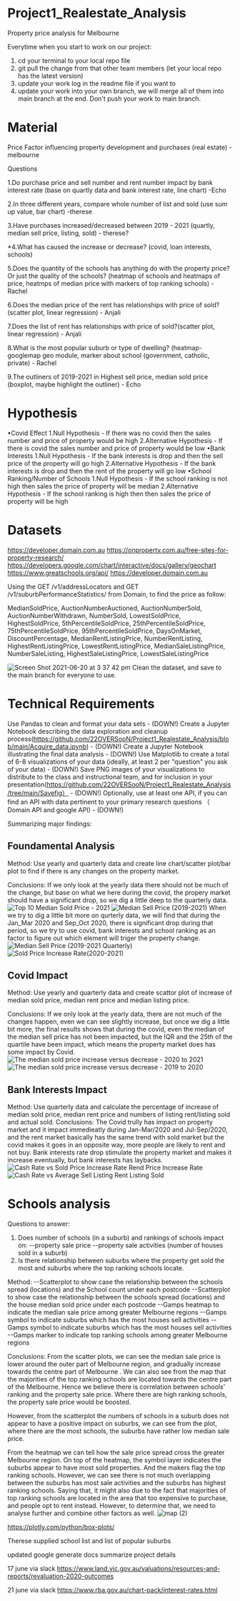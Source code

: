 # Project1_Realestate_Analysis
Property price analysis for Melbourne


Everytime when you start to work on our project:

1. cd your terminal to your local repo file
2. git pull the change from that other team members (let your local repo has the latest version)
3. update your work log in the readme file if you want to 
4. update your work into your own branch, we will merge all of them into main branch at the end. Don't push your work to main branch.




# Material

Price Factor influencing property development and purchases (real estate) - melbourne
 
Questions

1.Do purchase price and sell number and rent number impact by bank interest rate (base on quartly data and bank interest rate, line chart) -Echo

2.In three different years, compare whole number of list and sold (use sum up value, bar chart) -therese

3.Have purchases increased/decreased between 2019 - 2021 (quartly, median sell price, listing, sold) - therese? 

*4.What has caused the increase or decrease? (covid, loan interests, schools)

5.Does the quantity of the schools has anything do with the property price? Or just the quality of the schools? (heatmap of schools and heatmaps of price, heatmps of median price with markers of top ranking schools) - Rachel

6.Does the median price of the rent has relationships with price of sold?(scatter plot, linear regression) - Anjali

7.Does the list of rent has relationships with price of sold?(scatter plot, linear regression) - Anjali

8.What is the most popular suburb or type of dwelling? (heatmap-googlemap geo module, marker about school (government, catholic, private) - Rachel

9.The outliners of 2019-2021 in Highest sell price, median sold price (boxplot, maybe highlight the outliner) - Echo

 
# Hypothesis

•Covid Effect
1.Null Hypothesis - If there was no covid then the sales number and price of property would be high
2.Alternative Hypothesis - If there is covid the sales number and price of property would be low
•Bank Interests
1.Null Hypothesis - If the bank interests is drop and then the sell price of the property will go high
2.Alternative Hypothesis - If the bank interests is drop and then the rent of the property will go low
•School Ranking/Number of Schools
1.Null Hypothesis - If the school ranking is not high then sales the price of property  will be median
2.Alternative Hypothesis - If the school ranking is high then then sales the price of property  will be high

# Datasets

https://developer.domain.com.au
https://onproperty.com.au/free-sites-for-property-research/
https://developers.google.com/chart/interactive/docs/gallery/geochart
https://www.greatschools.org/api/
https://developer.domain.com.au

Using the GET /v1/addressLocators and GET /v1/suburbPerformanceStatistics/ from Domain, to find the price as follow:

MedianSoldPrice, AuctionNumberAuctioned, AuctionNumberSold, AuctionNumberWithdrawn, NumberSold, LowestSoldPrice, HighestSoldPrice, 5thPercentileSoldPrice, 25thPercentileSoldPrice, 75thPercentileSoldPrice, 95thPercentileSoldPrice, DaysOnMarket, DiscountPercentage, MedianRentListingPrice, NumberRentListing, HighestRentListingPrice, LowestRentListingPrice, MedianSaleListingPrice, NumberSaleListing, HighestSaleListingPrice, LowestSaleListingPrice

![Screen Shot 2021-06-20 at 3 37 42 pm](https://user-images.githubusercontent.com/75764401/122663398-838d8680-d1dd-11eb-944a-75ec6944c2be.png)
Clean the dataset, and save to the main branch for everyone to use.

# Technical Requirements

Use Pandas to clean and format your data sets - (DOWN!)
Create a Jupyter Notebook describing the data exploration and cleanup process(https://github.com/22OVERSooN/Project1_Realestate_Analysis/blob/main/Acquire_data.ipynb) - (DOWN!)
Create a Jupyter Notebook illustrating the final data analysis - (DOWN!)
Use Matplotlib to create a total of 6-8 visualizations of your data (ideally, at least 2 per "question" you ask of your data) - (DOWN!)
Save PNG images of your visualizations to distribute to the class and instructional team, and for inclusion in your presentation(https://github.com/22OVERSooN/Project1_Realestate_Analysis/tree/main/Savefig） - (DOWN!)
Optionally, use at least one API, if you can find an API with data pertinent to your primary research questions （ Domain API and google API) - (DOWN!)

Summarizing major findings:

## Foundamental Analysis

Method: Use yearly and quarterly data and create line chart/scatter plot/bar plot to find if there is any changes on the property market.

Conclusions: If we only look at the yearly data there should not be much of the change, but base on what we here during the covid, the propery market should have a significant drop, so we dig a little deep to the quarterly data.
![Top 10 Median Sold Price - 2021](https://user-images.githubusercontent.com/75764401/123532242-ed161380-d74e-11eb-814f-45fce03abd55.png)
![Median Sell Price (2019-2021)](https://user-images.githubusercontent.com/75764401/123532245-f7381200-d74e-11eb-83c6-d5ee877d5194.png)
When we try to dig a little bit more on qurterly data, we will find that during the Jan_Mar 2020 and Sep_Oct 2020, there is significant drop during that period, so we try to use covid, bank interests and school ranking as an factor to figure out which element will triger the property change.
![Median Sell Price (2019-2021 Quarterly)](https://user-images.githubusercontent.com/75764401/123532282-3cf4da80-d74f-11eb-86e9-032040ae8ec8.png)
![Sold Price Increase Rate(2020-2021)](https://user-images.githubusercontent.com/75764401/123532286-454d1580-d74f-11eb-9281-86ca7c5fc446.png)


## Covid Impact

Method: Use yearly and quarterly data and create scattor plot of increase of median sold price, median rent price and median listing price.

Conclusions: If we only look at the yearly data, there are not much of the changes happen, even we can see slightly increase, but once we dig a little bit more, the final results shows that during the covid, even the median of the median sell price has not been impacted, but the IQR and the 25th of the quartile have been impact, which means the property market does has some impact by Covid.
![The median sold price increase versus decrease - 2020 to 2021](https://user-images.githubusercontent.com/75764401/123532290-4ed67d80-d74f-11eb-99a5-777c14e5ef96.png)
![The median sold price increase versus decrease - 2019 to 2020](https://user-images.githubusercontent.com/75764401/123532291-50a04100-d74f-11eb-9fdb-6b23bbe964c2.png)


## Bank Interests Impact

Method: Use quarterly data and calculate the percentage of increase of median sold price, median rent price and numbers of listing rent/listing sold and actual sold.
Conclusions: The Covid trully has impact on property market and it impact immedieatly during Jan-Mar/2020 and Jul-Sep/2020, and the rent market basically has the same trend with sold market but the covid makes it goes in an opposite way, more people are likely to rent and not buy. Bank interests rate drop stimulate the property market and makes it increase eventually, but bank interests has laybacks.
![Cash Rate vs Sold Price Increase Rate Rend Price Increase Rate](https://user-images.githubusercontent.com/75764401/123532293-57c74f00-d74f-11eb-94da-3f9a9df3bb42.png)
![Cash Rate vs Average Sell Listing Rent Listing Sold](https://user-images.githubusercontent.com/75764401/123532294-59911280-d74f-11eb-8d0f-64578dbfb678.png)


# Schools analysis
Questions to answer:
1. Does number of schools (in a suburb) and rankings of schools impact on: 
--property sale price 
--property sale activities (number of houses sold in a suburb) 
2. Is there relationship between suburbs where the property get sold the most and suburbs where the top ranking schools locate.

Method: --Scatterplot to show case the relationship between the schools spread (locations) and the School count under each postcode --Scatterplot to show case the relationship between the schools spread (locations) and the house median sold price under each postcode --Gamps heatmap to indicate the median sale price among greater Melbourne regions --Gamps symbol to indicate suburbs which has the most houses sell activities --Gamps symbol to indicate suburbs which has the most houses sell activities --Gamps marker to indicate top ranking schools among greater Melbourne regions

Conclusions: 
From the scatter plots, we can see the median sale price is lower around the outer part of Melbourne region, and gradually increase towards the centre part of Melbourne . We can also see from the map that the majorities of the top ranking schools are located towards the centre part of the Melbourne. Hence we believe there is correlation between schools’ ranking and the property sale price. Where there are high ranking schools, the property sale price would be boosted. 

However, from the scatterplot the numbers of schools in a suburb does not appear to have a positive impact on suburbs, we can see from the plot, where there are the most schools, the suburbs have rather low median sale price. 

From the heatmap we can tell how the sale price spread cross the greater Melbourne region. On top of the heatmap, the symbol layer indicates the suburbs appear to have most sold properties. And the makers flag the top ranking schools. However, we can see there is not much overlapping between the suburbs has most sale activities and the suburbs has highest ranking schools. Saying that, it might also due to the fact that majorities of top ranking schools are located in the area that too expensive to purchase, and people opt to rent instead. However, to determine that, we need to analyse further and combine other factors as well.
![map (2)](https://user-images.githubusercontent.com/82508049/123532263-19319480-d74f-11eb-82bd-fe5a6dd00088.png)


https://plotly.com/python/box-plots/

Therese supplied
school list and list of popular suburbs

updated google generate docs summarize project details

17 june via slack
https://www.land.vic.gov.au/valuations/resources-and-reports/revaluation-2020-outcomes

21 june via slack
https://www.rba.gov.au/chart-pack/interest-rates.html
